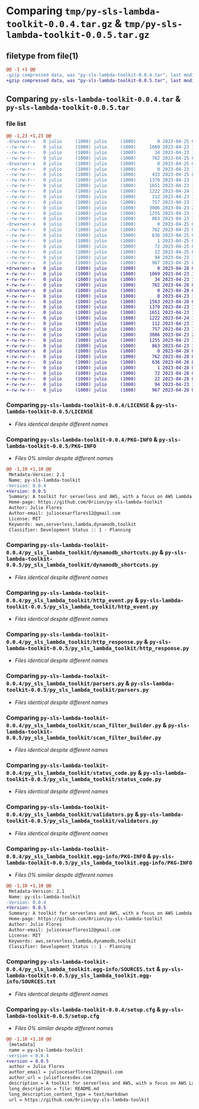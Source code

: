 # Comparing `tmp/py-sls-lambda-toolkit-0.0.4.tar.gz` & `tmp/py-sls-lambda-toolkit-0.0.5.tar.gz`

## filetype from file(1)

```diff
@@ -1 +1 @@
-gzip compressed data, was "py-sls-lambda-toolkit-0.0.4.tar", last modified: Tue Apr 25 01:46:58 2023, max compression
+gzip compressed data, was "py-sls-lambda-toolkit-0.0.5.tar", last modified: Fri Apr 28 04:13:37 2023, max compression
```

## Comparing `py-sls-lambda-toolkit-0.0.4.tar` & `py-sls-lambda-toolkit-0.0.5.tar`

### file list

```diff
@@ -1,23 +1,23 @@
-drwxrwxr-x   0 julio     (1000) julio     (1000)        0 2023-04-25 01:46:58.951875 py-sls-lambda-toolkit-0.0.4/
--rw-rw-r--   0 julio     (1000) julio     (1000)     1069 2023-04-23 17:34:15.000000 py-sls-lambda-toolkit-0.0.4/LICENSE
--rw-rw-r--   0 julio     (1000) julio     (1000)       34 2023-04-23 18:05:48.000000 py-sls-lambda-toolkit-0.0.4/MANIFEST.in
--rw-rw-r--   0 julio     (1000) julio     (1000)      762 2023-04-25 01:46:58.951875 py-sls-lambda-toolkit-0.0.4/PKG-INFO
-drwxrwxr-x   0 julio     (1000) julio     (1000)        0 2023-04-25 01:46:58.951875 py-sls-lambda-toolkit-0.0.4/py_sls_lambda_toolkit/
--rw-rw-r--   0 julio     (1000) julio     (1000)        0 2023-04-23 17:11:35.000000 py-sls-lambda-toolkit-0.0.4/py_sls_lambda_toolkit/__init__.py
--rw-rw-r--   0 julio     (1000) julio     (1000)      433 2023-04-25 01:10:01.000000 py-sls-lambda-toolkit-0.0.4/py_sls_lambda_toolkit/crypto.py
--rw-rw-r--   0 julio     (1000) julio     (1000)     1370 2023-04-23 17:11:56.000000 py-sls-lambda-toolkit-0.0.4/py_sls_lambda_toolkit/dynamodb_shortcuts.py
--rw-rw-r--   0 julio     (1000) julio     (1000)     1651 2023-04-23 17:11:56.000000 py-sls-lambda-toolkit-0.0.4/py_sls_lambda_toolkit/http_event.py
--rw-rw-r--   0 julio     (1000) julio     (1000)     1222 2023-04-24 15:55:29.000000 py-sls-lambda-toolkit-0.0.4/py_sls_lambda_toolkit/http_response.py
--rw-rw-r--   0 julio     (1000) julio     (1000)      112 2023-04-23 17:11:56.000000 py-sls-lambda-toolkit-0.0.4/py_sls_lambda_toolkit/logger.py
--rw-rw-r--   0 julio     (1000) julio     (1000)      757 2023-04-23 17:11:56.000000 py-sls-lambda-toolkit-0.0.4/py_sls_lambda_toolkit/parsers.py
--rw-rw-r--   0 julio     (1000) julio     (1000)     3086 2023-04-23 20:42:46.000000 py-sls-lambda-toolkit-0.0.4/py_sls_lambda_toolkit/scan_filter_builder.py
--rw-rw-r--   0 julio     (1000) julio     (1000)     1255 2023-04-23 17:11:56.000000 py-sls-lambda-toolkit-0.0.4/py_sls_lambda_toolkit/status_code.py
--rw-rw-r--   0 julio     (1000) julio     (1000)      863 2023-04-23 17:11:56.000000 py-sls-lambda-toolkit-0.0.4/py_sls_lambda_toolkit/validators.py
-drwxrwxr-x   0 julio     (1000) julio     (1000)        0 2023-04-25 01:46:58.951875 py-sls-lambda-toolkit-0.0.4/py_sls_lambda_toolkit.egg-info/
--rw-rw-r--   0 julio     (1000) julio     (1000)      762 2023-04-25 01:46:58.000000 py-sls-lambda-toolkit-0.0.4/py_sls_lambda_toolkit.egg-info/PKG-INFO
--rw-rw-r--   0 julio     (1000) julio     (1000)      636 2023-04-25 01:46:58.000000 py-sls-lambda-toolkit-0.0.4/py_sls_lambda_toolkit.egg-info/SOURCES.txt
--rw-rw-r--   0 julio     (1000) julio     (1000)        1 2023-04-25 01:46:58.000000 py-sls-lambda-toolkit-0.0.4/py_sls_lambda_toolkit.egg-info/dependency_links.txt
--rw-rw-r--   0 julio     (1000) julio     (1000)       72 2023-04-25 01:46:58.000000 py-sls-lambda-toolkit-0.0.4/py_sls_lambda_toolkit.egg-info/requires.txt
--rw-rw-r--   0 julio     (1000) julio     (1000)       22 2023-04-25 01:46:58.000000 py-sls-lambda-toolkit-0.0.4/py_sls_lambda_toolkit.egg-info/top_level.txt
--rw-rw-r--   0 julio     (1000) julio     (1000)       94 2023-04-23 17:31:48.000000 py-sls-lambda-toolkit-0.0.4/pyproject.toml
--rw-rw-r--   0 julio     (1000) julio     (1000)      967 2023-04-25 01:46:58.951875 py-sls-lambda-toolkit-0.0.4/setup.cfg
+drwxrwxr-x   0 julio     (1000) julio     (1000)        0 2023-04-28 04:13:37.899626 py-sls-lambda-toolkit-0.0.5/
+-rw-rw-r--   0 julio     (1000) julio     (1000)     1069 2023-04-23 17:34:15.000000 py-sls-lambda-toolkit-0.0.5/LICENSE
+-rw-rw-r--   0 julio     (1000) julio     (1000)       34 2023-04-23 18:05:48.000000 py-sls-lambda-toolkit-0.0.5/MANIFEST.in
+-rw-rw-r--   0 julio     (1000) julio     (1000)      762 2023-04-28 04:13:37.899626 py-sls-lambda-toolkit-0.0.5/PKG-INFO
+drwxrwxr-x   0 julio     (1000) julio     (1000)        0 2023-04-28 04:13:37.899626 py-sls-lambda-toolkit-0.0.5/py_sls_lambda_toolkit/
+-rw-rw-r--   0 julio     (1000) julio     (1000)        0 2023-04-23 17:11:35.000000 py-sls-lambda-toolkit-0.0.5/py_sls_lambda_toolkit/__init__.py
+-rw-rw-r--   0 julio     (1000) julio     (1000)     1563 2023-04-28 03:49:17.000000 py-sls-lambda-toolkit-0.0.5/py_sls_lambda_toolkit/crypto.py
+-rw-rw-r--   0 julio     (1000) julio     (1000)     1370 2023-04-23 17:11:56.000000 py-sls-lambda-toolkit-0.0.5/py_sls_lambda_toolkit/dynamodb_shortcuts.py
+-rw-rw-r--   0 julio     (1000) julio     (1000)     1651 2023-04-23 17:11:56.000000 py-sls-lambda-toolkit-0.0.5/py_sls_lambda_toolkit/http_event.py
+-rw-rw-r--   0 julio     (1000) julio     (1000)     1222 2023-04-24 15:55:29.000000 py-sls-lambda-toolkit-0.0.5/py_sls_lambda_toolkit/http_response.py
+-rw-rw-r--   0 julio     (1000) julio     (1000)      112 2023-04-23 17:11:56.000000 py-sls-lambda-toolkit-0.0.5/py_sls_lambda_toolkit/logger.py
+-rw-rw-r--   0 julio     (1000) julio     (1000)      757 2023-04-23 17:11:56.000000 py-sls-lambda-toolkit-0.0.5/py_sls_lambda_toolkit/parsers.py
+-rw-rw-r--   0 julio     (1000) julio     (1000)     3086 2023-04-23 20:42:46.000000 py-sls-lambda-toolkit-0.0.5/py_sls_lambda_toolkit/scan_filter_builder.py
+-rw-rw-r--   0 julio     (1000) julio     (1000)     1255 2023-04-23 17:11:56.000000 py-sls-lambda-toolkit-0.0.5/py_sls_lambda_toolkit/status_code.py
+-rw-rw-r--   0 julio     (1000) julio     (1000)      863 2023-04-23 17:11:56.000000 py-sls-lambda-toolkit-0.0.5/py_sls_lambda_toolkit/validators.py
+drwxrwxr-x   0 julio     (1000) julio     (1000)        0 2023-04-28 04:13:37.899626 py-sls-lambda-toolkit-0.0.5/py_sls_lambda_toolkit.egg-info/
+-rw-rw-r--   0 julio     (1000) julio     (1000)      762 2023-04-28 04:13:37.000000 py-sls-lambda-toolkit-0.0.5/py_sls_lambda_toolkit.egg-info/PKG-INFO
+-rw-rw-r--   0 julio     (1000) julio     (1000)      636 2023-04-28 04:13:37.000000 py-sls-lambda-toolkit-0.0.5/py_sls_lambda_toolkit.egg-info/SOURCES.txt
+-rw-rw-r--   0 julio     (1000) julio     (1000)        1 2023-04-28 04:13:37.000000 py-sls-lambda-toolkit-0.0.5/py_sls_lambda_toolkit.egg-info/dependency_links.txt
+-rw-rw-r--   0 julio     (1000) julio     (1000)       72 2023-04-28 04:13:37.000000 py-sls-lambda-toolkit-0.0.5/py_sls_lambda_toolkit.egg-info/requires.txt
+-rw-rw-r--   0 julio     (1000) julio     (1000)       22 2023-04-28 04:13:37.000000 py-sls-lambda-toolkit-0.0.5/py_sls_lambda_toolkit.egg-info/top_level.txt
+-rw-rw-r--   0 julio     (1000) julio     (1000)       94 2023-04-23 17:31:48.000000 py-sls-lambda-toolkit-0.0.5/pyproject.toml
+-rw-rw-r--   0 julio     (1000) julio     (1000)      967 2023-04-28 04:13:37.899626 py-sls-lambda-toolkit-0.0.5/setup.cfg
```

### Comparing `py-sls-lambda-toolkit-0.0.4/LICENSE` & `py-sls-lambda-toolkit-0.0.5/LICENSE`

 * *Files identical despite different names*

### Comparing `py-sls-lambda-toolkit-0.0.4/PKG-INFO` & `py-sls-lambda-toolkit-0.0.5/PKG-INFO`

 * *Files 0% similar despite different names*

```diff
@@ -1,10 +1,10 @@
 Metadata-Version: 2.1
 Name: py-sls-lambda-toolkit
-Version: 0.0.4
+Version: 0.0.5
 Summary: A toolkit for serverless and AWS, with a focus on AWS Lambda and dynamodb.
 Home-page: https://github.com/0riion/py-sls-lambda-toolkit
 Author: Julio Flores
 Author-email: juliocesarflores12@gmail.com
 License: MIT
 Keywords: aws,serverless,lambda,dynamodb,toolkit
 Classifier: Development Status :: 1 - Planning
```

### Comparing `py-sls-lambda-toolkit-0.0.4/py_sls_lambda_toolkit/dynamodb_shortcuts.py` & `py-sls-lambda-toolkit-0.0.5/py_sls_lambda_toolkit/dynamodb_shortcuts.py`

 * *Files identical despite different names*

### Comparing `py-sls-lambda-toolkit-0.0.4/py_sls_lambda_toolkit/http_event.py` & `py-sls-lambda-toolkit-0.0.5/py_sls_lambda_toolkit/http_event.py`

 * *Files identical despite different names*

### Comparing `py-sls-lambda-toolkit-0.0.4/py_sls_lambda_toolkit/http_response.py` & `py-sls-lambda-toolkit-0.0.5/py_sls_lambda_toolkit/http_response.py`

 * *Files identical despite different names*

### Comparing `py-sls-lambda-toolkit-0.0.4/py_sls_lambda_toolkit/parsers.py` & `py-sls-lambda-toolkit-0.0.5/py_sls_lambda_toolkit/parsers.py`

 * *Files identical despite different names*

### Comparing `py-sls-lambda-toolkit-0.0.4/py_sls_lambda_toolkit/scan_filter_builder.py` & `py-sls-lambda-toolkit-0.0.5/py_sls_lambda_toolkit/scan_filter_builder.py`

 * *Files identical despite different names*

### Comparing `py-sls-lambda-toolkit-0.0.4/py_sls_lambda_toolkit/status_code.py` & `py-sls-lambda-toolkit-0.0.5/py_sls_lambda_toolkit/status_code.py`

 * *Files identical despite different names*

### Comparing `py-sls-lambda-toolkit-0.0.4/py_sls_lambda_toolkit/validators.py` & `py-sls-lambda-toolkit-0.0.5/py_sls_lambda_toolkit/validators.py`

 * *Files identical despite different names*

### Comparing `py-sls-lambda-toolkit-0.0.4/py_sls_lambda_toolkit.egg-info/PKG-INFO` & `py-sls-lambda-toolkit-0.0.5/py_sls_lambda_toolkit.egg-info/PKG-INFO`

 * *Files 0% similar despite different names*

```diff
@@ -1,10 +1,10 @@
 Metadata-Version: 2.1
 Name: py-sls-lambda-toolkit
-Version: 0.0.4
+Version: 0.0.5
 Summary: A toolkit for serverless and AWS, with a focus on AWS Lambda and dynamodb.
 Home-page: https://github.com/0riion/py-sls-lambda-toolkit
 Author: Julio Flores
 Author-email: juliocesarflores12@gmail.com
 License: MIT
 Keywords: aws,serverless,lambda,dynamodb,toolkit
 Classifier: Development Status :: 1 - Planning
```

### Comparing `py-sls-lambda-toolkit-0.0.4/py_sls_lambda_toolkit.egg-info/SOURCES.txt` & `py-sls-lambda-toolkit-0.0.5/py_sls_lambda_toolkit.egg-info/SOURCES.txt`

 * *Files identical despite different names*

### Comparing `py-sls-lambda-toolkit-0.0.4/setup.cfg` & `py-sls-lambda-toolkit-0.0.5/setup.cfg`

 * *Files 0% similar despite different names*

```diff
@@ -1,10 +1,10 @@
 [metadata]
 name = py-sls-lambda-toolkit
-version = 0.0.4
+version = 0.0.5
 author = Julio Flores
 author_email = juliocesarflores12@gmail.com
 author_url = juliofloresdev.com
 description = A toolkit for serverless and AWS, with a focus on AWS Lambda and dynamodb.
 long_description = file: README.md
 long_description_content_type = text/markdown
 url = https://github.com/0riion/py-sls-lambda-toolkit
```

